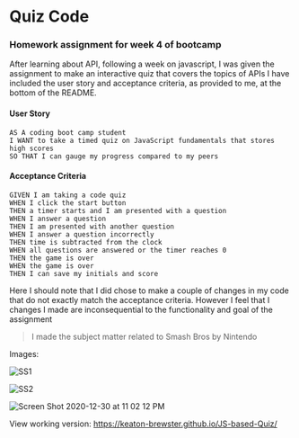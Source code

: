 Quiz Code
=====
### Homework assignment for week 4 of bootcamp

After learning about API, following a week on javascript, 
I was given the assignment to make an interactive quiz that covers the topics
of APIs
I have included the user story and acceptance criteria, as provided to me, at the bottom of the README. 


#### User Story

```
AS A coding boot camp student
I WANT to take a timed quiz on JavaScript fundamentals that stores high scores
SO THAT I can gauge my progress compared to my peers
```


#### Acceptance Criteria

```
GIVEN I am taking a code quiz
WHEN I click the start button
THEN a timer starts and I am presented with a question
WHEN I answer a question
THEN I am presented with another question
WHEN I answer a question incorrectly
THEN time is subtracted from the clock
WHEN all questions are answered or the timer reaches 0
THEN the game is over
WHEN the game is over
THEN I can save my initials and score
```
Here I should note that I did chose to make a couple of changes in my code that 
do not exactly match the acceptance criteria. However I feel that I changes I made are inconsequential to the
functionality and goal of the assignment

> I made the subject matter related to Smash Bros by Nintendo

Images:

![SS1](https://user-images.githubusercontent.com/65474893/103395240-e20d5e00-4af2-11eb-9dab-7f1cc17ee41d.png)

![SS2](https://user-images.githubusercontent.com/65474893/103395224-d7eb5f80-4af2-11eb-8f91-b57b1f62fba8.png)

![Screen Shot 2020-12-30 at 11 02 12 PM](https://user-images.githubusercontent.com/65474893/103395267-13862980-4af3-11eb-80cf-e608a2009927.png)




View working version: https://keaton-brewster.github.io/JS-based-Quiz/
